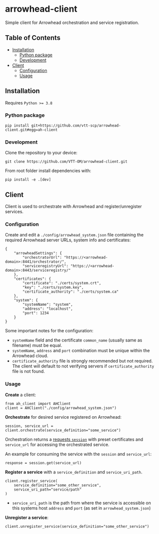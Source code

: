 # arrowhead-client <!-- omit in toc -->
Simple client for Arrowhead orchestration and service registration.


## Table of Contents <!-- omit in toc -->
- [Installation](#installation)
  - [Python package](#python-package)
  - [Development](#development)
- [Client](#client)
  - [Configuration](#configuration)
  - [Usage](#usage)


## Installation

Requires `Python >= 3.8`

### Python package

    pip install git+https://github.com/vtt-scp/arrowhead-client.git#egg=ah-client

### Development
Clone the repository to your device:

    git clone https://github.com/VTT-OM/arrowhead-client.git

From root folder install dependencies with:

    pip install -e .[dev]


## Client
Client is used to orchestrate with Arrowhead and register/unregister services.

### Configuration
Create and edit a `./config/arrowhead_system.json` file containing the required Arrowhead server URLs, system info and certificates:

    {
        "arrowheadSettings": {
            "orchestratorUrl": "https://<arrowhead-domain>:8441/orchestrator/",
            "serviceregistryUrl": "https://<arrowhead-domain>:8443/serviceregistry/"
        },
        "certificates": {
            "certificate": "./certs/system.crt",
            "key": "./certs/system.key",
            "certificate_authority": "./certs/system.ca"
        },
        "system": {
            "systemName": "system",
            "address": "localhost",
            "port": 1234
        }
    }

Some important notes for the configuration:
- `systemName` field and the certificate `common_name` (usually same as filename) must be equal.
- `systemName`, `address` and `port` combination must be unique within the Arrowhead cloud.
- `certificate_authority` file is strongly recommended but not required. The client will default to not verifying servers if `certificate_authority` file is not found.

### Usage
**Create** a client:

    from ah_client import AHClient
    client = AHClient("./config/arrowhead_system.json")

**Orchestrate** for desired service registered on Arrowhead:

    session, service_url = client.orchestrate(service_definition="some_service")

Orchestration returns a [requests `session`](https://docs.python-requests.org/en/master/user/advanced/#session-objects) with preset certificates and `service_url` for accessing the orchestrated service.

An example for consuming the service with the `session` and `service_url`:

    response = session.get(service_url)

**Register a service** with a `service_definition` and `service_uri_path`.

    client.register_service(
        service_definition="some_other_service",
        service_uri_path="service/path"
    )

- `service_uri_path` is the path from where the service is accessible on this systems host `address` and `port` (as set in `arrowhead_system.json`)

**Unregister a service**:

    client.unregister_service(service_definition="some_other_service")

